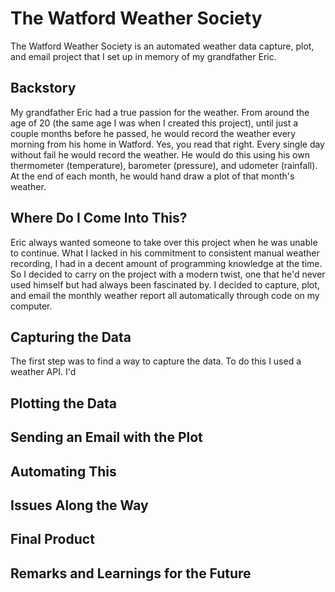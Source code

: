 # The Watford Weather Society

The Watford Weather Society is an automated weather data capture, plot, and email project that I set up in memory of my grandfather Eric.

## Backstory

My grandfather Eric had a true passion for the weather. From around the age of 20 (the same age I was when I created this project), until just a couple months before he passed, he would record the weather every morning from his home in Watford. Yes, you read that right. Every single day without fail he would record the weather. He would do this using his own thermometer (temperature), barometer (pressure), and udometer (rainfall). At the end of each month, he would hand draw a plot of that month's weather.

## Where Do I Come Into This?

Eric always wanted someone to take over this project when he was unable to continue. What I lacked in his commitment to consistent manual weather recording, I had in a decent amount of programming knowledge at the time. So I decided to carry on the project with a modern twist, one that he'd never used himself but had always been fascinated by. I decided to capture, plot, and email the monthly weather report all automatically through code on my computer.

## Capturing the Data

The first step was to find a way to capture the data. To do this I used a weather API. I'd 

## Plotting the Data

## Sending an Email with the Plot

## Automating This

## Issues Along the Way

## Final Product

## Remarks and Learnings for the Future

